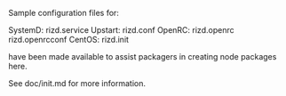Sample configuration files for:

SystemD: rizd.service
Upstart: rizd.conf
OpenRC:  rizd.openrc
         rizd.openrcconf
CentOS:  rizd.init

have been made available to assist packagers in creating node packages here.

See doc/init.md for more information.
